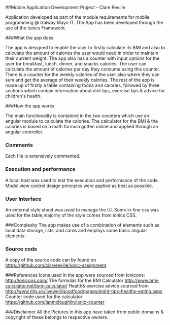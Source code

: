 ##Mobile Application Development Project - Clare Reville

Application developed as part of the module requirements for mobile programming @ Galway Mayo IT.
The App has been developed through the use of the Ionics Framework.

###What the app does

The app is designed to enable the user to firstly calculate its BMI and also to calculate 
the amount of calories the user would need in order to maintain their current weight.
The app also has a counter with input options for the user for breakfast, lunch, dinner, and snacks
calories. The user can calculate the amount of calories per day they consume using this counter.
There is a counter for the weekly calories of the user also where they can sum and get the average 
of their weekly calories.
The rest of the app is made up of firstly a table containing foods and calories, followed by three 
sections which contain information about diet tips, exercise tips & advice for children's health.

###How the app works

The main functionality is contained in the two counters which use an angular module to
calculate the calories.
The calculator for the BMI & the calories is based on a math formula gotten online and applied 
through an angular controller.

### Comments 
Each file is extensively commented.

### Execution and performance
A local host was used to test the execution and performance of the code. Model view control design principles were applied as best as possible.

### User Interface
An external style sheet was used to manage the UI. Some in-line css was used for the table,majority of the style comes from ionics CSS.

###Complexity
The app makes use of a combination of elements such as local data storage, lists, and cards and employs some basic angular elements. 

### Source code
A copy of the source code can by found on https://github.com/clarereville/ionic-assignment.

###References
Icons used in the app were sourced from Ionicons: http://ionicons.com/ 
The formulas for the BMI Calculator http://www.bmi-calculator.net/bmr-calculator/
Health& exercise advice sourced from http://www.nhs.uk/livewell/goodfood/pages/eight-tips-healthy-eating.aspx
Counter code used for the calculator https://github.com/ianmcloughlin/ionic-counter

###Disclaimer
All the Pictures in this app have taken from public domains & copyright of these belongs to respective owners.




